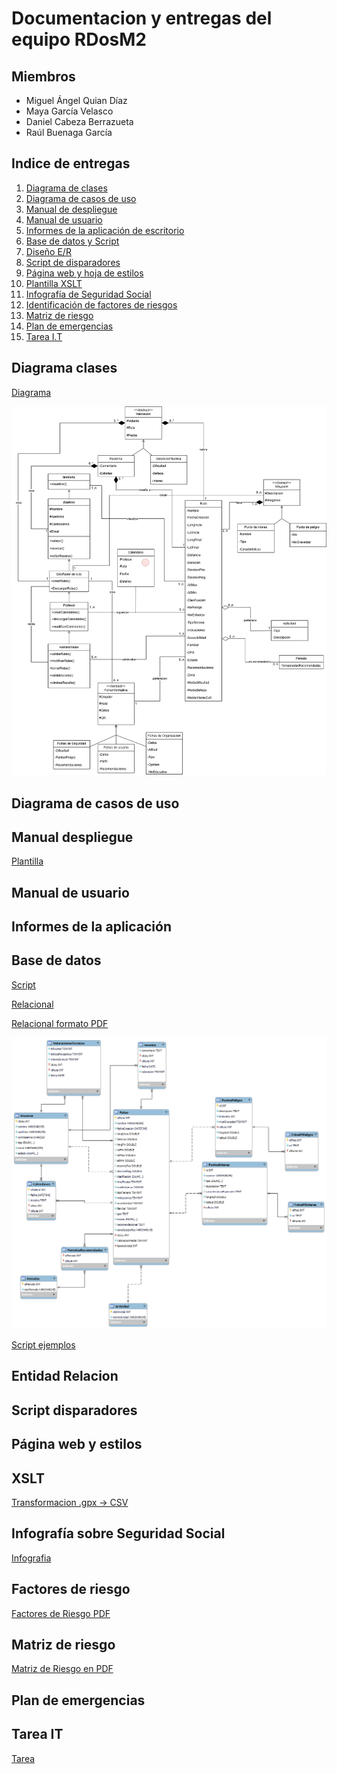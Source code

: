 # Documentacion y entregas del equipo **RDosM2**

## Miembros

- Miguel Ángel Quian Díaz
- Maya García Velasco
- Daniel Cabeza Berrazueta
- Raúl Buenaga García

## Indice de entregas
<!--Para enlazar correctamente, crear un header con #/##/### y vincular -> [texto](#nombreDelHeader)-->
1. [Diagrama de clases](#diagrama-clases)
2. [Diagrama de casos de uso](#diagrama-de-casos-de-uso)
3. [Manual de despliegue](#manual-despliegue)
4. [Manual de usuario](#manual-de-usuario)
5. [Informes de la aplicación de escritorio](#informes-de-la-aplicación)
6. [Base de datos y Script](#base-de-datos)
7. [Diseño E/R](#entidad-relacion)
8. [Script de disparadores](#script-disparadores)
9. [Página web y hoja de estilos](#página-web-y-estilos)
10. [Plantilla XSLT](#xslt)
11. [Infografía de Seguridad Social](#infografía-sobre-seguridad-social)
12. [Identificación de factores de riesgos](#factores-de-riesgo)
13. [Matriz de riesgo](#matriz-de-riesgo)
14. [Plan de emergencias](#plan-de-emergencias)
15. [Tarea I.T](#tarea-it)

   
   

## Diagrama clases

[Diagrama](https://educantabria.sharepoint.com/:b:/r/sites/RETODAM1DAM12025-39009471-DAM1-EQUIPO1/Documentos%20compartidos/DAM1-EQUIPO1/ARCHIVOS%20RETO/Diagrama%20de%20clases%20definitivisimo.pdf?csf=1&web=1&e=jii9GD)

![Diagrama](imagenes/Diagrama_clases_definitivisimo.png)


## Diagrama de casos de uso

## Manual despliegue

[Plantilla](https://educantabria.sharepoint.com/:b:/r/sites/RETODAM1DAM12025-39009471-DAM1-EQUIPO1/Documentos%20compartidos/DAM1-EQUIPO1/ARCHIVOS%20RETO/MANUAL%20DE%20DESPLIEGUE%20DAM1.pdf?csf=1&web=1&e=lJPKIP)

## Manual de usuario

## Informes de la aplicación

## Base de datos

[Script](https://educantabria.sharepoint.com/:u:/r/sites/RETODAM1DAM12025-39009471-DAM1-EQUIPO1/Documentos%20compartidos/DAM1-EQUIPO1/ARCHIVOS%20RETO/BD/GeneracionBD_Equipo1.sql?csf=1&web=1&e=hKzkjL)

[Relacional](https://educantabria.sharepoint.com/:u:/r/sites/RETODAM1DAM12025-39009471-DAM1-EQUIPO1/Documentos%20compartidos/DAM1-EQUIPO1/ARCHIVOS%20RETO/BD/EER_EQUIPO1_V8.mwb?csf=1&web=1&e=e1JlMH)

[Relacional formato PDF](https://educantabria.sharepoint.com/:b:/r/sites/RETODAM1DAM12025-39009471-DAM1-EQUIPO1/Documentos%20compartidos/DAM1-EQUIPO1/ARCHIVOS%20RETO/BD/EER_EQUIPO1_V8.pdf?csf=1&web=1&e=KapWHP)


<!--Para enlazar imagenes, añade una ! a un enlace normal-->
![Relacional](/imagenes/EER_EQUIPO1_V8.png)

[Script ejemplos](https://educantabria.sharepoint.com/:u:/r/sites/RETODAM1DAM12025-39009471-DAM1-EQUIPO1/Documentos%20compartidos/DAM1-EQUIPO1/ARCHIVOS%20RETO/BD/DatosEjemploBD_Equipo1.sql?csf=1&web=1&e=DBjGqU)
## Entidad Relacion

## Script disparadores

## Página web y estilos

## XSLT
[Transformacion .gpx -> CSV](https://educantabria.sharepoint.com/:u:/r/sites/RETODAM1DAM12025-39009471-DAM1-EQUIPO1/Documentos%20compartidos/DAM1-EQUIPO1/ARCHIVOS%20RETO/gpxToCSV?csf=1&web=1&e=XLbvS2)
## Infografía sobre Seguridad Social
[Infografia](https://educantabria.sharepoint.com/:b:/r/sites/RETODAM1DAM12025-39009471-DAM1-EQUIPO1/Documentos%20compartidos/DAM1-EQUIPO1/ARCHIVOS%20RETO/Infografia%20SS.pdf?csf=1&web=1&e=En4MY3)

## Factores de riesgo
[Factores de Riesgo PDF](https://educantabria.sharepoint.com/:b:/r/sites/RETODAM1DAM12025-39009471-DAM1-EQUIPO1/Documentos%20compartidos/DAM1-EQUIPO1/ARCHIVOS%20RETO/IDENTIFICACION_DE_RIESGOS_EQUIPO1.pdf?csf=1&web=1&e=Mhk5Ep)
## Matriz de riesgo
[Matriz de Riesgo en PDF](https://educantabria.sharepoint.com/:b:/r/sites/RETODAM1DAM12025-39009471-DAM1-EQUIPO1/Documentos%20compartidos/DAM1-EQUIPO1/ARCHIVOS%20RETO/Matriz%20de%20riesgo.pdf?csf=1&web=1&e=s3ks61)

## Plan de emergencias

## Tarea IT
[Tarea](https://educantabria.sharepoint.com/:b:/r/sites/RETODAM1DAM12025-39009471-DAM1-EQUIPO1/Documentos%20compartidos/DAM1-EQUIPO1/ARCHIVOS%20RETO/Tarea_IT_Equipo1.pdf?csf=1&web=1&e=qgO1M3)




